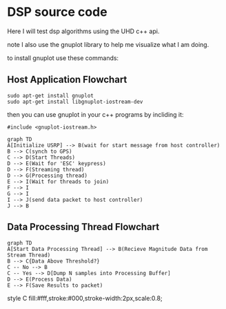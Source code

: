 # DSP source code

Here I will test dsp algorithms using the UHD c++ api. 

note I also use the gnuplot library to help me visualize what I am doing. 

to install gnuplot use these commands:

## Host Application Flowchart
```
sudo apt-get install gnuplot
sudo apt-get install libgnuplot-iostream-dev
```
 then you can use gnuplot in your c++ programs by incliding it:
 ```
 #include <gnuplot-iostream.h>
 ```

```mermaid
graph TD
A[Initialize USRP] --> B(wait for start message from host controller)
B --> C(synch to GPS)
C --> D(Start Threads)
D --> E(Wait for 'ESC' keypress)
D --> F(Streaming thread)
D --> G(Processing thread)
E --> I(Wait for threads to join)
F --> I
G --> I
I --> J(send data packet to host controller)
J --> B
```

## Data Processing Thread Flowchart

```mermaid
graph TD
A[Start Data Processing Thread] --> B(Recieve Magnitude Data from Stream Thread)
B --> C{Data Above Threshold?}
C -- No --> B
C -- Yes --> D[Dump N samples into Processing Buffer]
D --> E(Process Data)
E --> F(Save Results to packet)
```
style C fill:#fff,stroke:#000,stroke-width:2px,scale:0.8;

